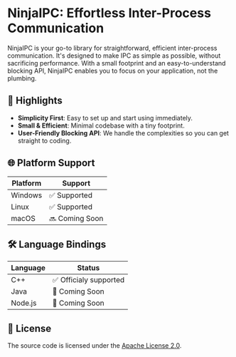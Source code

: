 # NinjaIPC: Effortless Inter-Process Communication

NinjaIPC is your go-to library for straightforward, efficient inter-process communication. It's designed to make IPC as simple as possible, without sacrificing performance. With a small footprint and an easy-to-understand blocking API, NinjaIPC enables you to focus on your application, not the plumbing.

## 🌟 Highlights

- **Simplicity First**: Easy to set up and start using immediately.
- **Small & Efficient**: Minimal codebase with a tiny footprint.
- **User-Friendly Blocking API**: We handle the complexities so you can get straight to coding.

## 🌐 Platform Support

| Platform  | Support         |
|-----------|-----------------|
| Windows   | ✅ Supported     |
| Linux     | ✅ Supported     |
| macOS     | 🔜 Coming Soon  |

## 🛠 Language Bindings

| Language  | Status          |
|-----------|-----------------|
| C++       | ✅ Officialy supported |
| Java      | 🚀 Coming Soon  |
| Node.js   | 🚀 Coming Soon  |

## 📄 License

The source code is licensed under the [Apache License 2.0](LICENSE).

